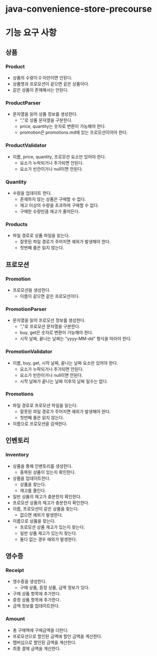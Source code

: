 # java-convenience-store-precourse

# 기능 요구 사항

## 상품

### Product

- 상품의 수량이 0 미만이면 안된다.
- 상품명과 프로모션이 같으면 같은 상품이다.
- 같은 상품이 존재해서는 안된다.

### ProductParser

- 문자열을 읽어 상품 정보를 생성한다.
    - ","로 상품 문자열을 구분한다.
    - price, quantity는 숫자로 변환이 가능해야 한다.
    - promotion은 promotions.md에 있는 프로모션이어야 한다.

### ProductValidator

- 이름, price, quantity, 프로모션 요소만 있어야 한다.
    - 요소가 누락되거나 추가되면 안된다.
    - 요소가 빈칸이거나 null이면 안된다.

### Quantity

- 수량을 업데이트 한다.
    - 존재하지 않는 상품은 구매할 수 없다.
    - 재고 이상의 수량을 초과하여 구매할 수 없다.
    - 구매한 수량만큼 재고가 줄어든다.

### Products

- 파일 경로로 상품 파일을 읽는다.
    - 잘못된 파일 경로가 주어지면 예외가 발생해야 한다.
    - 첫번째 줄은 읽지 않는다.

## 프로모션

### Promotion

- 프로모션을 생성한다.
    - 이름이 같으면 같은 프로모션이다.

### PromotionParser

- 문자열을 읽어 프로모션 정보를 생성한다.
    - ","로 프로모션 문자열을 구분한다.
    - buy, get은 숫자로 변환이 가능해야 한다.
    - 시작 날짜, 끝나는 날짜는 "yyyy-MM-dd" 형식을 따라야 한다.

### PromotionValidator

- 이름, buy, get, 시작 날짜, 끝나는 날짜 요소만 있어야 한다.
    - 요소가 누락되거나 추가되면 안된다.
    - 요소가 빈칸이거나 null이면 안된다.
    - 시작 날짜가 끝나는 날짜 이후의 날짜 일수는 없다.

### Promotions

- 파일 경로로 프로모션 파일을 읽는다.
    - 잘못된 파일 경로가 주어지면 예외가 발생해야 한다.
    - 첫번째 줄은 읽지 않는다.
- 이름으로 프로모션을 검색한다.

## 인벤토리

### Inventory

- 상품을 통해 인벤토리를 생성한다.
    - 중복된 상품이 있는지 확인한다.
- 상품을 업데이트한다.
    - 상품을 찾는다.
    - 재고를 줄인다.
- 일반 상품의 재고가 충분한지 확인한다.
- 프로모션 상품의 재고가 충분한지 확인한다.
- 이름, 프로모션이 같은 상품을 찾는다.
    - 없으면 예외가 발생한다.
- 이름으로 상품을 찾는다.
    - 프로모션 상품 재고가 있는지 찾는다.
    - 일반 상품 재고가 있는지 찾는다.
    - 둘다 없는 경우 예외가 발생한다.

## 영수증

### Receipt

- 영수증을 생성한다.
    - 구매 상품, 증정 상품, 금액 정보가 있다.
- 구매 상품 항목에 추가한다.
- 증정 상품 항목에 추가한다.
- 금액 정보를 업데이트한다.

### Amount

- 총 구매액에 구매금액을 더한다.
- 프로모션으로 할인된 금액에 할인 금액을 계산한다.
- 멤버십으로 할인된 금액을 계산한다.
- 최종 결제 금액을 계산한다.

